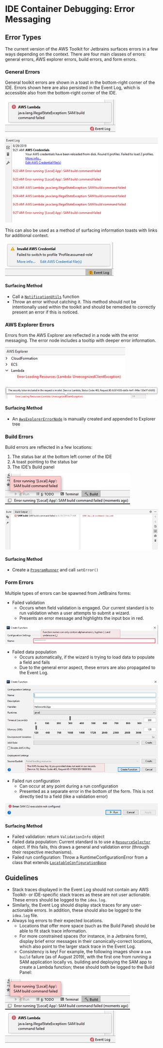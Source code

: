 # IDE Container Debugging: Error Messaging

## Error Types
The current version of the AWS Toolkit for Jetbrains surfaces errors in a few ways depending on the context. There are four main classes of errors: general errors, AWS explorer errors, build errors, and form errors.

### General Errors
General toolkit errors are shown in a toast in the bottom-right corner of the IDE. Errors shown here are also persisted in the Event Log, which is accessible also from the bottom-right corner of the IDE.

![1]

![2]

This can also be used as a method of surfacing information toasts with links for additional context.

![3]

#### Surfacing Method
* Call a [`NotificationUtils`](https://github.com/aws/aws-toolkit-jetbrains/blob/master/jetbrains-core/src/software/aws/toolkits/jetbrains/utils/NotificationUtils.kt) function
* Throw an error without catching it. This method should not be intentionally used within the toolkit and should be remedied to correctly present an error if this is noticed.

### AWS Explorer Errors
Errors from the AWS Explorer are reflected in a node with the error messaging. The error node includes a tooltip with deeper error information.

![4]

![5]

#### Surfacing Method
* An [`AwsExplorerErrorNode`](https://github.com/aws/aws-toolkit-jetbrains/blob/master/jetbrains-core/src/software/aws/toolkits/jetbrains/core/explorer/nodes/AwsExplorerErrorNode.kt) is manually created and appended to Explorer tree

### Build Errors
Build errors are reflected in a few locations:
1. The status bar at the bottom left corner of the IDE
2. A toast pointing to the status bar
3. The IDE’s Build panel

![6]

![7]

#### Surfacing Method
* Create a [`ProgramRunner`](https://upsource.jetbrains.com/idea-ce/file/idea-ce-e97504227f5f68c58cd623c8f317a134b6d440b5/platform/lang-api/src/com/intellij/execution/runners/ProgramRunner.java) and call `setError()`

### Form Errors
Multiple types of errors can be spawned from JetBrains forms:

* Failed validation
    * Occurs when field validation is engaged. Our current standard is to run validation when a user attempts to submit a wizard.
    * Presents an error message and highlights the input box in red.
    
![8]
* Failed data population
    * Occurs automatically, if the wizard is trying to load data to populate a field and fails
    * Due to the general error aspect, these errors are also propagated to the Event Log.
    
![9]
* Failed run configuration
    * Can occur at any point during a run configuration
    * Presented as a separate error in the bottom of the form. This is not directly tied to a field (like a validation error)
    
![10]

#### Surfacing Method
* Failed validation: return `ValidationInfo` object
* Failed data population: Current standard is to use a [`ResourceSelector`](https://github.com/aws/aws-toolkit-jetbrains/blob/master/jetbrains-core/src/software/aws/toolkits/jetbrains/ui/ResourceSelector.kt) object. If this fails, this draws a general and validation error (through their respective mechanisms).
* Failed run configuration: Throw a RuntimeConfigurationError from a class that extends [`LocatableConfigurationBase`](https://upsource.jetbrains.com/idea-ce/file/idea-ce-d00d8b4ae3ed33097972b8a4286b336bf4ffcfab/platform/lang-api/src/com/intellij/execution/configurations/LocatableConfigurationBase.java)

## Guidelines

* Stack traces displayed in the Event Log should not contain any AWS Toolkit- or IDE-specific stack traces as these are not user actionable. These errors should be logged to the `idea.log`.
* Similarly, the Event Log should display stack traces for any user-actionable errors. In addition, these should also be logged to the `idea.log` file.
* Always log errors to their expected locations.
    * Locations that offer more space (such as the Build Panel) should be able to fit stack trace information.
    * For more constrained spaces (for instance, in a Jetbrains form), display brief error messages in their canonically-correct locations, which also point to the larger stack trace in the Event Log.
    * Consistency is key! For example, the following images show a `sam build` failure (as of August 2019), with the first one from running a SAM application locally vs. building and deploying the SAM app to create a Lambda function; these should both be logged to the Build Panel:

![6]
![1]
 
[1]: ../images/errorMessaging/generalErrorToast.png
[2]: ../images/errorMessaging/generalErrorEventLog.png
[3]: ../images/errorMessaging/generalErrorWarning.png

[4]: ../images/errorMessaging/explorerNode.png
[5]: ../images/errorMessaging/explorerTooltip.png

[6]: ../images/errorMessaging/buildToast.png
[7]: ../images/errorMessaging/buildPanel.png

[8]: ../images/errorMessaging/formValidation.png
[9]: ../images/errorMessaging/formDataPop.png
[10]: ../images/errorMessaging/formRunConfig.png